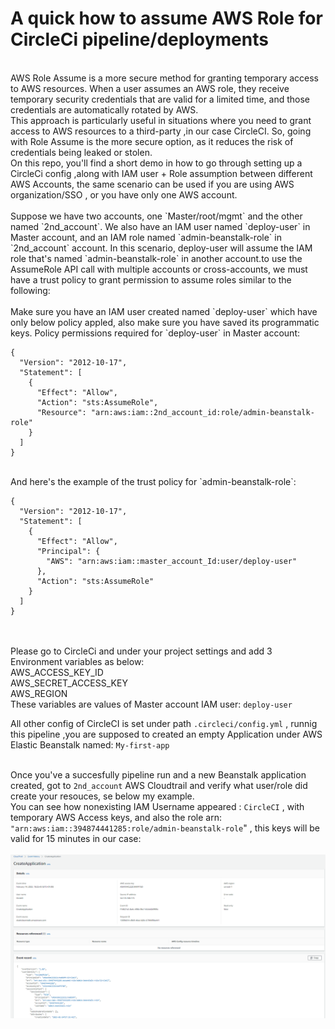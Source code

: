 # A quick how to assume AWS Role for CircleCi pipeline/deployments


</br>
 AWS Role Assume is a more secure method for granting temporary access to AWS resources. When a user assumes an AWS role, they receive temporary security credentials that are valid for a limited time, and those credentials are automatically rotated by AWS.</br>
 This approach is particularly useful in situations where you need to grant access to AWS resources to a third-party ,in our case CircleCI.
 So, going with Role Assume  is the more secure option, as it reduces the risk of credentials being leaked or stolen.
</br>
 On this repo, you'll find a short demo in how to go through setting up a CircleCi config ,along with  IAM user + Role assumption between different AWS Accounts, the same scenario can be used if you are using AWS organization/SSO , or you have only one AWS account.
</br></br>
Suppose we have two accounts, one `Master/root/mgmt` and the other named `2nd_account`. We also have an IAM user named `deploy-user` in Master account, and an IAM role named `admin-beanstalk-role` in `2nd_account` account. In this scenario, deploy-user will assume the IAM role that's named `admin-beanstalk-role` in another account.to  use the AssumeRole API call with multiple accounts or cross-accounts, we must have a trust policy to grant permission to assume roles similar to the following:
</br></br>
Make sure you have an IAM user created named `deploy-user` which have only below policy appled, also make sure you have saved its programmatic keys.
Policy permissions required for `deploy-user` in Master account:

```
{
  "Version": "2012-10-17",
  "Statement": [
    {
      "Effect": "Allow",
      "Action": "sts:AssumeRole",
      "Resource": "arn:aws:iam::2nd_account_id:role/admin-beanstalk-role"
    }
  ]
}
```

</br>
And here's the example of the trust policy for `admin-beanstalk-role`:

```
{
  "Version": "2012-10-17",
  "Statement": [
    {
      "Effect": "Allow",
      "Principal": {
        "AWS": "arn:aws:iam::master_account_Id:user/deploy-user"
      },
      "Action": "sts:AssumeRole"
    }
  ]
}
```
</br></br>
Please go to CircleCi and under your project settings and add 3 Environment variables as below:
</br>   AWS_ACCESS_KEY_ID
</br>   AWS_SECRET_ACCESS_KEY
</br>   AWS_REGION
</br>These variables are values of Master account IAM user: `deploy-user`
</br>

All other config of CircleCI is set under path  `.circleci/config.yml` , runnig this pipeline ,you are supposed to created an empty Application under AWS Elastic Beanstalk named: `My-first-app`
</br>

</br> Once you've a succesfully pipeline run and a new Beanstalk application created, got to `2nd_account` AWS Cloudtrail and verify what user/role did create your resouces, se below my example. </br>
You can see how nonexisting IAM Username appeared : `CircleCI` , with temporary AWS Access keys, and also the role arn: `"arn:aws:iam::394874441285:role/admin-beanstalk-role`" , this keys will be valid for 15 minutes in our case:</br></br>
![Cloudtrail snapshot](media/cloudtrail.png)